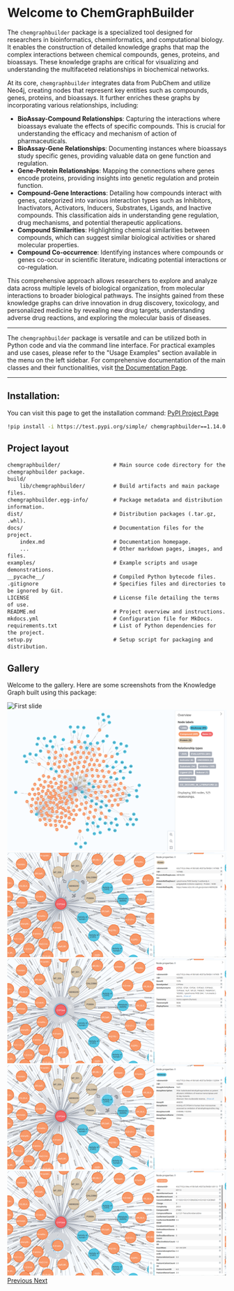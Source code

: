 # Welcome to ChemGraphBuilder

The `chemgraphbuilder` package is a specialized tool designed for researchers in bioinformatics, cheminformatics, and computational biology. It enables the construction of detailed knowledge graphs that map the complex interactions between chemical compounds, genes, proteins, and bioassays. These knowledge graphs are critical for visualizing and understanding the multifaceted relationships in biochemical networks.

At its core, `chemgraphbuilder` integrates data from PubChem and utilize Neo4j, creating nodes that represent key entities such as compounds, genes, proteins, and bioassays. It further enriches these graphs by incorporating various relationships, including:

- **BioAssay-Compound Relationships**: Capturing the interactions where bioassays evaluate the effects of specific compounds. This is crucial for understanding the efficacy and mechanism of action of pharmaceuticals.
- **BioAssay-Gene Relationships**: Documenting instances where bioassays study specific genes, providing valuable data on gene function and regulation.
- **Gene-Protein Relationships**: Mapping the connections where genes encode proteins, providing insights into genetic regulation and protein function.
- **Compound-Gene Interactions**: Detailing how compounds interact with genes, categorized into various interaction types such as Inhibitors, Inactivators, Activators, Inducers, Substrates, Ligands, and Inactive compounds. This classification aids in understanding gene regulation, drug mechanisms, and potential therapeutic applications.
- **Compound Similarities**: Highlighting chemical similarities between compounds, which can suggest similar biological activities or shared molecular properties.
- **Compound Co-occurrence**: Identifying instances where compounds or genes co-occur in scientific literature, indicating potential interactions or co-regulation.

This comprehensive approach allows researchers to explore and analyze data across multiple levels of biological organization, from molecular interactions to broader biological pathways. The insights gained from these knowledge graphs can drive innovation in drug discovery, toxicology, and personalized medicine by revealing new drug targets, understanding adverse drug reactions, and exploring the molecular basis of diseases.

---

The `chemgraphbuilder` package is versatile and can be utilized both in Python code and via the command line interface. For practical examples and use cases, please refer to the "Usage Examples" section available in the menu on the left sidebar. For comprehensive documentation of the main classes and their functionalities, visit [the Documentation Page](https://asmaa-a-abdelwahab.github.io/ChemGraphBuilder/documentation/).

---

## Installation:

You can visit this page to get the installation command: [PyPI Project Page](https://test.pypi.org/project/chemgraphbuilder)
```sh
!pip install -i https://test.pypi.org/simple/ chemgraphbuilder==1.14.0
```

## Project layout

    chemgraphbuilder/                 # Main source code directory for the chemgraphbuilder package.
    build/
        lib/chemgraphbuilder/         # Build artifacts and main package files.
    chemgraphbuilder.egg-info/        # Package metadata and distribution information.
    dist/                             # Distribution packages (.tar.gz, .whl).
    docs/                             # Documentation files for the project.
        index.md                      # Documentation homepage.
        ...                           # Other markdown pages, images, and files.
    examples/                         # Example scripts and usage demonstrations.
    __pycache__/                      # Compiled Python bytecode files.
    .gitignore                        # Specifies files and directories to be ignored by Git.
    LICENSE                           # License file detailing the terms of use.
    README.md                         # Project overview and instructions.
    mkdocs.yml                        # Configuration file for MkDocs.
    requirements.txt                  # List of Python dependencies for the project.
    setup.py                          # Setup script for packaging and distribution.
            
## Gallery

Welcome to the gallery. Here are some screenshots from the Knowledge Graph built using this package:

<div id="carouselExample" class="carousel slide" data-ride="carousel">
  <div class="carousel-inner">
    <div class="carousel-item active">
      <img src="./assets/images/schema.png" class="d-block w-100" alt="First slide">
    </div>
    <div class="carousel-item">
      <img src="./assets/images/1.png" class="d-block w-100" alt="First slide">
    </div>
    <div class="carousel-item">
      <img src="./assets/images/2.png" class="d-block w-100" alt="Second slide">
    </div>
    <div class="carousel-item">
      <img src="./assets/images/3.png" class="d-block w-100" alt="Third slide">
    </div>
    <div class="carousel-item">
      <img src="./assets/images/4.png" class="d-block w-100" alt="Third slide">
    </div>
    <div class="carousel-item">
      <img src="./assets/images/5.png" class="d-block w-100" alt="Third slide">
    </div>
  </div>
  <a class="carousel-control-prev" href="#carouselExample" role="button" data-slide="prev">
    <span class="carousel-control-prev-icon" aria-hidden="true"></span>
    <span class="sr-only">Previous</span>
  </a>
  <a class="carousel-control-next" href="#carouselExample" role="button" data-slide="next">
    <span class="carousel-control-next-icon" aria-hidden="true"></span>
    <span class="sr-only">Next</span>
  </a>
</div>

